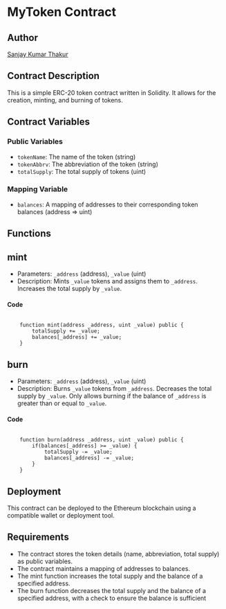 MyToken Contract
================

**Author**
------

[Sanjay Kumar Thakur](https://github.com/snjy-kumar)



**Contract Description**
---------------------

This is a simple ERC-20 token contract written in Solidity. It allows for the creation, minting, and burning of tokens.

**Contract Variables**
--------------------

### Public Variables

* `tokenName`: The name of the token (string)
* `tokenAbbrv`: The abbreviation of the token (string)
* `totalSupply`: The total supply of tokens (uint)

### Mapping Variable

* `balances`: A mapping of addresses to their corresponding token balances (address => uint)

**Functions**
---------

## mint

* Parameters: `_address` (address), `_value` (uint)
* Description: Mints `_value` tokens and assigns them to `_address`. Increases the total supply by `_value`.


#### Code
```solidity
    
    function mint(address _address, uint _value) public {
        totalSupply += _value;
        balances[_address] += _value;
    }
```
## burn

* Parameters: `_address` (address), `_value` (uint)
* Description: Burns `_value` tokens from `_address`. Decreases the total supply by `_value`. Only allows burning if the balance of `_address` is greater than or equal to `_value`.

#### Code
```solidity
        
    function burn(address _address, uint _value) public {
        if(balances[_address] >= _value) {
            totalSupply -= _value;
            balances[_address] -= _value;
        }
    }
```

**Deployment**
----------

This contract can be deployed to the Ethereum blockchain using a compatible wallet or deployment tool.

**Requirements**
-------

* The contract stores the token details (name, abbreviation, total supply) as public variables.
* The contract maintains a mapping of addresses to balances.
* The mint function increases the total supply and the balance of a specified address.
* The burn function decreases the total supply and the balance of a specified address, with a check to ensure the balance is sufficient